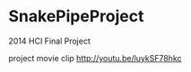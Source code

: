 SnakePipeProject
================

2014 HCI Final Project

project movie clip
http://youtu.be/luykSF78hkc
